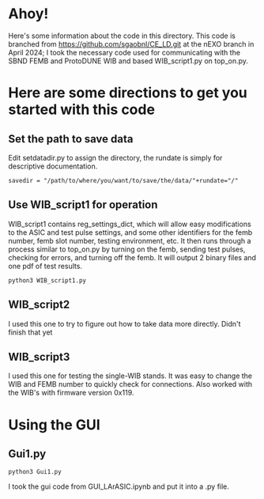 # Ahoy!
Here's some information about the code in this directory. This code is branched from https://github.com/sgaobnl/CE_LD.git at the nEXO branch in April 2024; I took the necessary code used for communicating with the SBND FEMB and ProtoDUNE WIB and based WIB_script1.py on top_on.py.


# Here are some directions to get you started with this code
## Set the path to save data
Edit setdatadir.py to assign the directory, the rundate is simply for descriptive documentation.
```
savedir = "/path/to/where/you/want/to/save/the/data/"+rundate="/"
```
## Use WIB_script1 for operation
WIB_script1 contains reg_settings_dict, which will allow easy modifications to the ASIC and test pulse settings, and some other identifiers for the femb number, femb slot number, testing environment, etc. It then runs through a process similar to top_on.py by turning on the femb, sending test pulses, checking for errors, and turning off the femb. It will output 2 binary files and one pdf of test results.
```
python3 WIB_script1.py
```

## WIB_script2
I used this one to try to figure out how to take data more directly. Didn't finish that yet

## WIB_script3 
I used this one for testing the single-WIB stands. It was easy to change the WIB and FEMB number to quickly check for connections. Also worked with the WIB's with firmware version 0x119. 

# Using the GUI
## Gui1.py
```
python3 Gui1.py
```
I took the gui code from GUI_LArASIC.ipynb and put it into a .py file.
